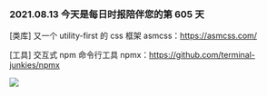 ### 2021.08.13 今天是每日时报陪伴您的第 605 天

[类库] 又一个 utility-first 的 css 框架 asmcss：<https://asmcss.com/>

[工具] 交互式 npm 命令行工具 npmx：<https://github.com/terminal-junkies/npmx>

![](https://camo.githubusercontent.com/1cc1d77db1b33947d9c7c43839083a28d7814149980b5b9ce0622a250903c539/68747470733a2f2f61736369696e656d612e6f72672f612f37616a7a34364a4156445652396e56355a4d77684c4c7a41542e737667)
